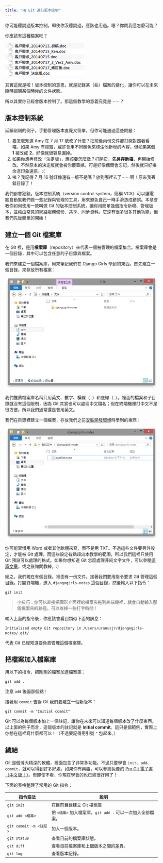 ```yaml
---
title: "用 Git 進行版本控制"
---
```


你可能聽說過版本控制。即使你沒聽說過，應該也用過。嗯？你問我這怎麼可能？

你應該有這種檔案吧？

![手動版本控制](assets/manual-vc.png)

其實這就是啦！版本控制的意思，就是記錄某（些）檔案的變化，讓你可以在未來隨時調閱某個時候的文件狀態。

所以其實你已經會版本控制了。那這個教學的意義究竟是⋯⋯？


## 版本控制系統

延續剛剛的例子。手動管理版本直覺又簡單，但你可能遇過這些問題：

1. 要怎麼知道 Amy 在 7 月 17 號改了什麼？把前後兩份文件都打開對照著看囉。如果 Amy 有經驗，或許會用不同顏色來標注他新增的內容。但如果某個 **1** 被改成 **2**，好像就很容易漏掉。
2. 如果你想再修改「決定版」，應該要怎麼做？打開它，**先另存新檔**，再開始修改。不然原本的決定版就會被你覆蓋掉。可是好像偶爾會忘記，然後就只好拼命憑印象還原。:(
3. 咦？我記得 7 月 16 號好像還有一版不是嗎？放到哪裡去了⋯⋯啊！原來我丟錯目錄了！

我們都會犯錯。版本控制系統（version control system，簡稱 VCS）可以讓電腦自動幫我們做一些記錄與管理的工具，用來避免自己一時手滑造成錯誤。本章會教你如何使用一款叫做 Git 的版本控制系統，讓你用簡單幾個指令新增、管理版本，並藉由常見的網路服務備份、共享、同步資料。它還有很多很多其他功能，但我們先從簡單的開始！


## 建立一個 Git 檔案庫

在 Git 裡，是用**檔案庫**（repository）來代表一個被管理的檔案集合。檔案庫會是一個目錄，其中可以包含任意的子目錄與檔案。

我們來建立一個檔案庫，用來筆記我們在 Django Girls 學到的東西。首先建立一個目錄，來存放所有檔案：

![Django Girls 筆記檔案庫](assets/djangogirls-notes.png)

我們推薦檔案庫名稱只用英文、數字、橫線（`-`）和底線（`_`）。裡面的檔案和子目錄就沒有這個限制，因為 Git 其實也可以處理中文檔名；但在終端機裡打中文不是很方便，所以我們通常還是會用英文。

我們在目錄裡建立一個檔案，存放我們之前[安裝開發環境](/tutorials/installation/)時學到的東西：

![開發環境安裝筆記](assets/djangogirls-notes-installation.png)

你可能習慣用 Word 或者其他軟體來寫，而不是用 TXT。不過這些文件要另外設定，才能被 Git 處理。而這些設定有點超出本教學的範圍，所以我們這裡只使用 Git 預設可以處理的格式。如果你想知道 Git 怎麼處理非純文字文件，可以參閱[這篇文章](http://git-scm.com/book/zh-tw/Git-客製化-Git-屬性)，或之後詢問教練。:)

總之，我們現在有個目錄，裡面有一份文件。接著我們要用指令要求 Git 管理這個目錄。打開終端機，進入 `djangogirls-notes` 這個目錄，然後輸入以下指令：

```console
git init
```

> 小技巧：你可以直接把圖形介面裡的檔案夾拖到終端機裡，就會自動輸入那個檔案夾的路徑。可以省掉一些打字時間！

輸入上面的指令後，你應該會看到類似下面的訊息：

```
Initialized empty Git repository in /Users/uranusjr/djangogirls-notes/.git/
```

代表 Git 已經知道要負責管理這個檔案庫。


## 把檔案加入檔案庫

用以下的指令，把剛剛的檔案加進檔案庫：

```console
git add .
```

注意 `add` 後面那個點！

接著用 `commit` 告訴 Git 我們要建立一個新版本：

```console
git commit -m "Initial commit"
```

Git 可以為每個版本加上一個註記，讓你在未來可以知道每個版本改了什麼東西。以上面的例子而言，這個版本的註記就是 **Initial commit**。這只是個範例，實際上你想在這裡寫什麼都可以！（不過要記得用引號 `"` 包起來。）


## 總結

Git 是個博大精深的軟體，裡面包含了非常多功能。不過只要學會 `init`、`add`、`commit`，就可以得到許多好處。如果你有興趣，可以參閱免費的 [Pro Git 電子書（中文版！）](http://git-scm.com/book/zh-tw/)。但即使不看，你現在學會的也已經很好用了！

下面的表格整理了常用的 Git 指令：

指令語法             | 說明
--------------------|--------------------------
`git init`          | 在目前目錄建立 Git 檔案庫
`git add <檔案>`     | 把 `<檔案>` 加入檔案庫。`git add .` 可以一次加入全部檔案。
`git commit -m <註記>` | 加入一個版本。
`git status`        | 查看目前的檔案庫狀態。
`git diff`          | 查看目前檔案庫和上個版本之間的差異。
`git log`           | 查看版本記錄。
